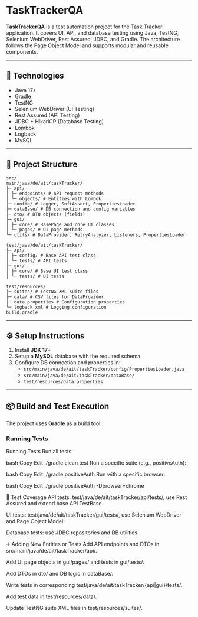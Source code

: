 # TaskTrackerQA

**TaskTrackerQA** is a test automation project for the Task Tracker application. It covers UI, API, and database testing using Java, TestNG, Selenium WebDriver, Rest Assured, JDBC, and Gradle. The architecture follows the Page Object Model and supports modular and reusable components.

---

## 🚀 Technologies

- Java 17+
- Gradle
- TestNG
- Selenium WebDriver (UI Testing)
- Rest Assured (API Testing)
- JDBC + HikariCP (Database Testing)
- Lombok
- Logback
- MySQL

---

## 📂 Project Structure
```
src/
main/java/de/ait/taskTracker/
├─ api/
│ ├─ endpoints/ # API request methods
│ └─ objects/ # Entities with Lombok
├─ config/ # Logger, SoftAssert, PropertiesLoader
├─ dataBase/ # DB connection and config variables
├─ dto/ # DTO objects (fields)
├─ gui/
│ ├─ core/ # BasePage and core UI classes
│ └─ pages/ # UI page methods
└─ utils/ # DataProvider, RetryAnalyzer, Listeners, PropertiesLoader

test/java/de/ait/taskTracker/
├─ api/
│ ├─ config/ # Base API test class
│ └─ tests/ # API tests
├─ gui/
│ ├─ core/ # Base UI test class
│ └─ tests/ # UI tests

test/resources/
├─ suites/ # TestNG XML suite files
├─ data/ # CSV files for DataProvider
├─ data.properties # Configuration properties
└─ logback.xml # Logging configuration
build.gradle
```
---

## ⚙️ Setup Instructions

1. Install **JDK 17+**
2. Setup a **MySQL** database with the required schema
3. Configure DB connection and properties in:
   - `src/main/java/de/ait/taskTracker/config/PropertiesLoader.java`
   - `src/main/java/de/ait/taskTracker/dataBase/`
   - `test/resources/data.properties`
---

## 📦 Build and Test Execution

The project uses **Gradle** as a build tool.

### Running Tests

Running Tests
Run all tests:

bash
Copy
Edit
./gradle clean test
Run a specific suite (e.g., positiveAuth):

bash
Copy
Edit
./gradle positiveAuth
Run with a specific browser:

bash
Copy
Edit
./gradle positiveAuth -Dbrowser=chrome

🧪 Test Coverage
API tests: test/java/de/ait/taskTracker/api/tests/, use Rest Assured and extend base API TestBase.

UI tests: test/java/de/ait/taskTracker/gui/tests/, use Selenium WebDriver and Page Object Model.

Database tests: use JDBC repositories and DB utilities.

➕ Adding New Entities or Tests
Add API endpoints and DTOs in src/main/java/de/ait/taskTracker/api/.

Add UI page objects in gui/pages/ and tests in gui/tests/.

Add DTOs in dto/ and DB logic in dataBase/.

Write tests in corresponding test/java/de/ait/taskTracker/{api|gui}/tests/.

Add test data in test/resources/data/.

Update TestNG suite XML files in test/resources/suites/.

